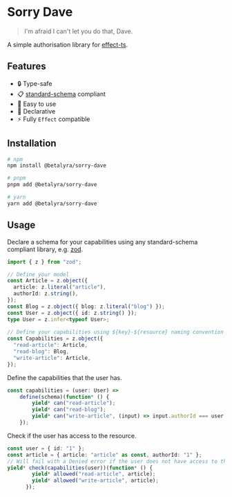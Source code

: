 # Sorry Dave

> I'm afraid I can't let you do that, Dave.

A simple authorisation library for [effect-ts](https://effect.website).

## Features

* 🔒 Type-safe
* 📋 [standard-schema](https://github.com/standard-schema/standard-schema) compliant
* 🚀 Easy to use
* 📝 Declarative
* ⚡ Fully `Effect` compatible
 
 ## Installation

```bash
# npm
npm install @betalyra/sorry-dave

# pnpm
pnpm add @betalyra/sorry-dave

# yarn
yarn add @betalyra/sorry-dave
```

## Usage

Declare a schema for your capabilities using any standard-schema compliant library, e.g. [zod](https://zod.dev/).

```ts
import { z } from "zod";

// Define your model
const Article = z.object({
  article: z.literal("article"),
  authorId: z.string(),
});
const Blog = z.object({ blog: z.literal("blog") });
const User = z.object({ id: z.string() });
type User = z.infer<typeof User>;
  
// Define your capabilities using ${key}-${resource} naming convention
const Capabilities = z.object({
  "read-article": Article,
  "read-blog": Blog,
  "write-article": Article,
});
```

Define the capabilities that the user has.

```ts
const capabilities = (user: User) =>
    define(schema)(function* () {
        yield* can("read-article");
        yield* can("read-blog");
        yield* can("write-article", (input) => input.authorId === user.id);
    });
```

Check if the user has access to the resource.

```ts
const user = { id: "1" };
const article = { article: "article" as const, authorId: "1" };
// Will fail with a Denied error if the user does not have access to the resource
yield* check(capabilities(user))(function* () {
        yield* allowed("read-article", article);
        yield* allowed("write-article", article);
      });
```

